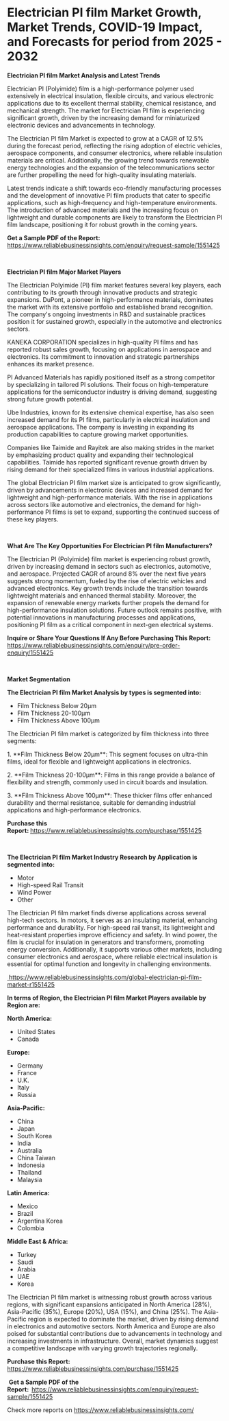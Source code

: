 <p><h1>Electrician PI film Market Growth, Market Trends, COVID-19 Impact, and Forecasts for period from 2025 - 2032</h1></p><p><strong>Electrician PI film Market Analysis and Latest Trends</strong></p>
<p><p>Electrician PI (Polyimide) film is a high-performance polymer used extensively in electrical insulation, flexible circuits, and various electronic applications due to its excellent thermal stability, chemical resistance, and mechanical strength. The market for Electrician PI film is experiencing significant growth, driven by the increasing demand for miniaturized electronic devices and advancements in technology.</p><p>The Electrician PI film Market is expected to grow at a CAGR of 12.5% during the forecast period, reflecting the rising adoption of electric vehicles, aerospace components, and consumer electronics, where reliable insulation materials are critical. Additionally, the growing trend towards renewable energy technologies and the expansion of the telecommunications sector are further propelling the need for high-quality insulating materials.</p><p>Latest trends indicate a shift towards eco-friendly manufacturing processes and the development of innovative PI film products that cater to specific applications, such as high-frequency and high-temperature environments. The introduction of advanced materials and the increasing focus on lightweight and durable components are likely to transform the Electrician PI film landscape, positioning it for robust growth in the coming years.</p></p>
<p><strong>Get a Sample PDF of the Report:&nbsp;</strong> <a href="https://www.reliablebusinessinsights.com/enquiry/request-sample/1551425?utm_campaign=2201&utm_medium=2&utm_source=Github&utm_content=ia&utm_term=01022025&utm_id=electrician-pi-film">https://www.reliablebusinessinsights.com/enquiry/request-sample/1551425</a></p>
<p>&nbsp;</p>
<p><strong>Electrician PI film Major Market Players</strong></p>
<p><p>The Electrician Polyimide (PI) film market features several key players, each contributing to its growth through innovative products and strategic expansions. DuPont, a pioneer in high-performance materials, dominates the market with its extensive portfolio and established brand recognition. The company's ongoing investments in R&D and sustainable practices position it for sustained growth, especially in the automotive and electronics sectors.</p><p>KANEKA CORPORATION specializes in high-quality PI films and has reported robust sales growth, focusing on applications in aerospace and electronics. Its commitment to innovation and strategic partnerships enhances its market presence.</p><p>PI Advanced Materials has rapidly positioned itself as a strong competitor by specializing in tailored PI solutions. Their focus on high-temperature applications for the semiconductor industry is driving demand, suggesting strong future growth potential.</p><p>Ube Industries, known for its extensive chemical expertise, has also seen increased demand for its PI films, particularly in electrical insulation and aerospace applications. The company is investing in expanding its production capabilities to capture growing market opportunities.</p><p>Companies like Taimide and Rayitek are also making strides in the market by emphasizing product quality and expanding their technological capabilities. Taimide has reported significant revenue growth driven by rising demand for their specialized films in various industrial applications.</p><p>The global Electrician PI film market size is anticipated to grow significantly, driven by advancements in electronic devices and increased demand for lightweight and high-performance materials. With the rise in applications across sectors like automotive and electronics, the demand for high-performance PI films is set to expand, supporting the continued success of these key players.</p></p>
<p>&nbsp;</p>
<p><strong>What Are The Key Opportunities For Electrician PI film Manufacturers?</strong></p>
<p><p>The Electrician PI (Polyimide) film market is experiencing robust growth, driven by increasing demand in sectors such as electronics, automotive, and aerospace. Projected CAGR of around 8% over the next five years suggests strong momentum, fueled by the rise of electric vehicles and advanced electronics. Key growth trends include the transition towards lightweight materials and enhanced thermal stability. Moreover, the expansion of renewable energy markets further propels the demand for high-performance insulation solutions. Future outlook remains positive, with potential innovations in manufacturing processes and applications, positioning PI film as a critical component in next-gen electrical systems.</p></p>
<p><strong>Inquire or Share Your Questions If Any Before Purchasing This Report:</strong> <a href="https://www.reliablebusinessinsights.com/enquiry/pre-order-enquiry/1551425?utm_campaign=2201&utm_medium=2&utm_source=Github&utm_content=ia&utm_term=01022025&utm_id=electrician-pi-film">https://www.reliablebusinessinsights.com/enquiry/pre-order-enquiry/1551425</a></p>
<p>&nbsp;</p>
<p><strong>Market Segmentation</strong></p>
<p><strong>The Electrician PI film Market Analysis by types is segmented into:</strong></p>
<p><ul><li>Film Thickness Below 20μm</li><li>Film Thickness 20-100μm</li><li>Film Thickness Above 100μm</li></ul></p>
<p><p>The Electrician PI film market is categorized by film thickness into three segments: </p><p>1. **Film Thickness Below 20μm**: This segment focuses on ultra-thin films, ideal for flexible and lightweight applications in electronics.</p><p>2. **Film Thickness 20-100μm**: Films in this range provide a balance of flexibility and strength, commonly used in circuit boards and insulation.</p><p>3. **Film Thickness Above 100μm**: These thicker films offer enhanced durability and thermal resistance, suitable for demanding industrial applications and high-performance electronics.</p></p>
<p><strong>Purchase this Report:&nbsp;</strong><a href="https://www.reliablebusinessinsights.com/purchase/1551425?utm_campaign=2201&utm_medium=2&utm_source=Github&utm_content=ia&utm_term=01022025&utm_id=electrician-pi-film">https://www.reliablebusinessinsights.com/purchase/1551425</a></p>
<p>&nbsp;</p>
<p><strong>The Electrician PI film Market Industry Research by Application is segmented into:</strong></p>
<p><ul><li>Motor</li><li>High-speed Rail Transit</li><li>Wind Power</li><li>Other</li></ul></p>
<p><p>The Electrician PI film market finds diverse applications across several high-tech sectors. In motors, it serves as an insulating material, enhancing performance and durability. For high-speed rail transit, its lightweight and heat-resistant properties improve efficiency and safety. In wind power, the film is crucial for insulation in generators and transformers, promoting energy conversion. Additionally, it supports various other markets, including consumer electronics and aerospace, where reliable electrical insulation is essential for optimal function and longevity in challenging environments.</p></p>
<p><a href="https://www.reliablebusinessinsights.com/global-electrician-pi-film-market-r1551425?utm_campaign=2201&utm_medium=2&utm_source=Github&utm_content=ia&utm_term=01022025&utm_id=electrician-pi-film">&nbsp;https://www.reliablebusinessinsights.com/global-electrician-pi-film-market-r1551425</a></p>
<p><strong>In terms of Region, the Electrician PI film Market Players available by Region are:</strong></p>
<p>
    <p> <strong> North America: </strong>
        <ul>
            <li>United States</li>
            <li>Canada</li>
        </ul>
        </p> 
    <p> <strong> Europe: </strong>
        <ul>
            <li>Germany</li>
            <li>France</li>
            <li>U.K.</li>
            <li>Italy</li>
            <li>Russia</li>
        </ul>
        </p> 
    <p> <strong> Asia-Pacific: </strong>
        <ul>
            <li>China</li>
            <li>Japan</li>
            <li>South Korea</li>
            <li>India</li>
            <li>Australia</li>
            <li>China Taiwan</li>
            <li>Indonesia</li>
            <li>Thailand</li>
            <li>Malaysia</li>
        </ul>
        </p> 
    <p> <strong> Latin America: </strong>
        <ul>
            <li>Mexico</li>
            <li>Brazil</li>
            <li>Argentina Korea</li>
            <li>Colombia</li>
        </ul>
        </p> 
    <p> <strong> Middle East & Africa: </strong>
        <ul>
            <li>Turkey</li>
            <li>Saudi</li>
            <li>Arabia</li>
            <li>UAE</li>
            <li>Korea</li>
        </ul>
    </p>
    </p>
<p><p>The Electrician PI film market is witnessing robust growth across various regions, with significant expansions anticipated in North America (28%), Asia-Pacific (35%), Europe (20%), USA (15%), and China (25%). The Asia-Pacific region is expected to dominate the market, driven by rising demand in electronics and automotive sectors. North America and Europe are also poised for substantial contributions due to advancements in technology and increasing investments in infrastructure. Overall, market dynamics suggest a competitive landscape with varying growth trajectories regionally.</p></p>
<p><strong>Purchase this Report: </strong><a href="https://www.reliablebusinessinsights.com/purchase/1551425?utm_campaign=2201&utm_medium=2&utm_source=Github&utm_content=ia&utm_term=01022025&utm_id=electrician-pi-film">https://www.reliablebusinessinsights.com/purchase/1551425</a></p>
<p>&nbsp;<strong>Get a Sample PDF of the Report:&nbsp;&nbsp;</strong><a href="https://www.reliablebusinessinsights.com/enquiry/request-sample/1551425?utm_campaign=2201&utm_medium=2&utm_source=Github&utm_content=ia&utm_term=01022025&utm_id=electrician-pi-film">https://www.reliablebusinessinsights.com/enquiry/request-sample/1551425</a></p>
<p><strong></strong></p>
<p>Check more reports on <a href="https://www.reliablebusinessinsights.com/?utm_campaign=2201&utm_medium=2&utm_source=Github&utm_content=ia&utm_term=01022025&utm_id=electrician-pi-film">https://www.reliablebusinessinsights.com/</a></p>